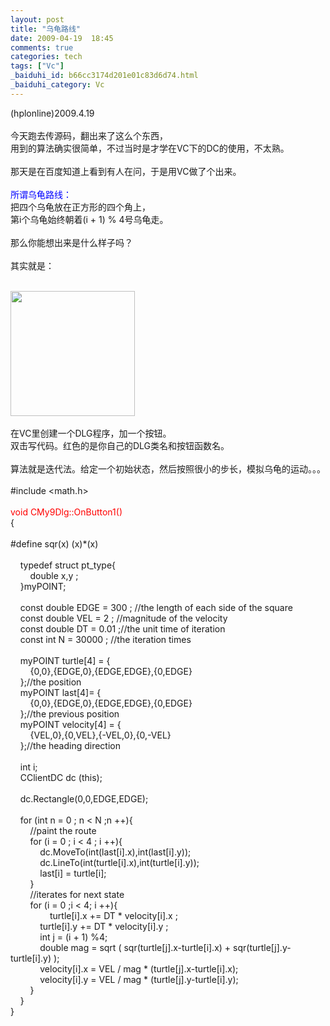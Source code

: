 ```yaml
---
layout: post
title: "乌龟路线"
date: 2009-04-19  18:45
comments: true
categories: tech
tags: ["Vc"]
_baiduhi_id: b66cc3174d201e01c83d6d74.html
_baiduhi_category: Vc
---
```


(hplonline)2009.4.19<br/><br/>
今天跑去传源码，翻出来了这么个东西，<br/>
用到的算法确实很简单，不过当时是才学在VC下的DC的使用，不太熟。<br/><br/>
那天是在百度知道上看到有人在问，于是用VC做了个出来。<br/><br/><font color="#0000ff">所谓乌龟路线：</font><br/>
把四个乌龟放在正方形的四个角上，<br/>
第i个乌龟始终朝着(i + 1) % 4号乌龟走。<br/><br/>
那么你能想出来是什么样子吗？<br/><br/>
其实就是：<br/><br/><div forimg="1"><a href="http://hiphotos.baidu.com/hplonline/pic/item/1dd98d44a9d3e26e500ffe5c.jpg" target="_blank"><img height="200" width="199" border="0" src="http://hiphotos.baidu.com/hplonline/abpic/item/1dd98d44a9d3e26e500ffe5c.jpg" small="1" class="blogimg"/></a></div>
<br/>
在VC里创建一个DLG程序，加一个按钮。<br/>
双击写代码。红色的是你自己的DLG类名和按钮函数名。<br/><br/>
算法就是迭代法。给定一个初始状态，然后按照很小的步长，模拟乌龟的运动。。。<br/><br/>
#include &lt;math.h&gt;<br/><br/><font color="#ff0000">void CMy9Dlg::OnButton1() </font><br/>
{<br/><br/>
#define sqr(x) (x)*(x) <br/><br/>
      typedef struct pt_type{<br/>
            double x,y ;<br/>
      }myPOINT;<br/><br/>
      const double EDGE = 300 ; //the length of each side of the square<br/>
      const double VEL = 2 ; //magnitude of the velocity<br/>
      const double DT = 0.01 ;//the unit time of iteration<br/>
      const int N = 30000 ; //the iteration times<br/>
      <br/>
      myPOINT turtle[4] = {<br/>
            {0,0},{EDGE,0},{EDGE,EDGE},{0,EDGE}<br/>
      };//the position<br/>
      myPOINT last[4]= {<br/>
            {0,0},{EDGE,0},{EDGE,EDGE},{0,EDGE}<br/>
      };//the previous position<br/>
      myPOINT velocity[4] = {<br/>
            {VEL,0},{0,VEL},{-VEL,0},{0,-VEL}<br/>
      };//the heading direction<br/>
      <br/>
      int i;<br/>
      CClientDC dc (this);<br/>
      <br/>
      dc.Rectangle(0,0,EDGE,EDGE);<br/><br/>
      for (int n = 0 ; n &lt; N ;n ++){<br/>
            //paint the route<br/>
            for (i = 0 ; i &lt; 4 ; i ++){<br/>
                  dc.MoveTo(int(last[i].x),int(last[i].y));<br/>
                  dc.LineTo(int(turtle[i].x),int(turtle[i].y));<br/>
                  last[i] = turtle[i];<br/>
            }<br/>
            //iterates for next state<br/>
            for (i = 0 ;i &lt; 4; i ++){<br/>
                        turtle[i].x += DT * velocity[i].x ;<br/>
                  turtle[i].y += DT * velocity[i].y ;<br/>
                  int j = (i + 1) %4;<br/>
                  double mag = sqrt ( sqr(turtle[j].x-turtle[i].x) + sqr(turtle[j].y-turtle[i].y) );<br/>
                  velocity[i].x = VEL / mag * (turtle[j].x-turtle[i].x);<br/>
                  velocity[i].y = VEL / mag * (turtle[j].y-turtle[i].y);<br/>
            }<br/>
      }<br/>
}
